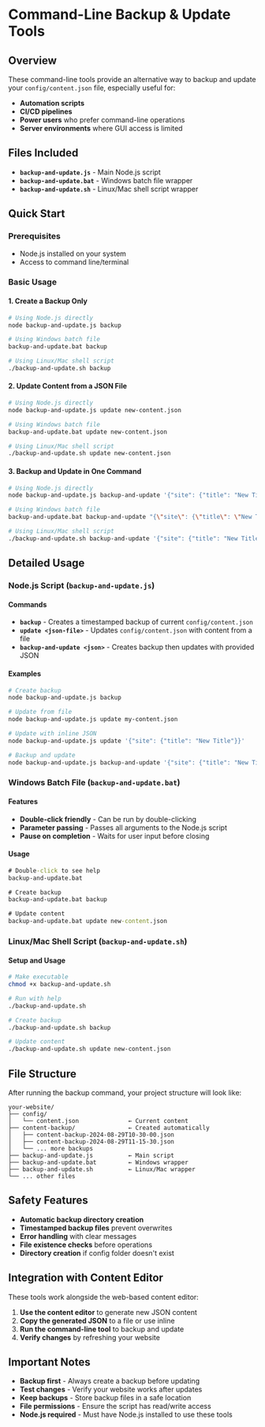 # Command-Line Backup & Update Tools

## Overview

These command-line tools provide an alternative way to backup and update your `config/content.json` file, especially useful for:
- **Automation scripts**
- **CI/CD pipelines**
- **Power users** who prefer command-line operations
- **Server environments** where GUI access is limited

## Files Included

- **`backup-and-update.js`** - Main Node.js script
- **`backup-and-update.bat`** - Windows batch file wrapper
- **`backup-and-update.sh`** - Linux/Mac shell script wrapper

## Quick Start

### **Prerequisites**
- Node.js installed on your system
- Access to command line/terminal

### **Basic Usage**

#### **1. Create a Backup Only**
```bash
# Using Node.js directly
node backup-and-update.js backup

# Using Windows batch file
backup-and-update.bat backup

# Using Linux/Mac shell script
./backup-and-update.sh backup
```

#### **2. Update Content from a JSON File**
```bash
# Using Node.js directly
node backup-and-update.js update new-content.json

# Using Windows batch file
backup-and-update.bat update new-content.json

# Using Linux/Mac shell script
./backup-and-update.sh update new-content.json
```

#### **3. Backup and Update in One Command**
```bash
# Using Node.js directly
node backup-and-update.js backup-and-update '{"site": {"title": "New Title"}}'

# Using Windows batch file
backup-and-update.bat backup-and-update "{\"site\": {\"title\": \"New Title\"}}"

# Using Linux/Mac shell script
./backup-and-update.sh backup-and-update '{"site": {"title": "New Title"}}'
```

## Detailed Usage

### **Node.js Script (`backup-and-update.js`)**

#### **Commands**
- **`backup`** - Creates a timestamped backup of current `config/content.json`
- **`update <json-file>`** - Updates `config/content.json` with content from a file
- **`backup-and-update <json>`** - Creates backup then updates with provided JSON

#### **Examples**
```bash
# Create backup
node backup-and-update.js backup

# Update from file
node backup-and-update.js update my-content.json

# Update with inline JSON
node backup-and-update.js update '{"site": {"title": "New Title"}}'

# Backup and update
node backup-and-update.js backup-and-update '{"site": {"title": "New Title"}}'
```

### **Windows Batch File (`backup-and-update.bat`)**

#### **Features**
- **Double-click friendly** - Can be run by double-clicking
- **Parameter passing** - Passes all arguments to the Node.js script
- **Pause on completion** - Waits for user input before closing

#### **Usage**
```cmd
# Double-click to see help
backup-and-update.bat

# Create backup
backup-and-update.bat backup

# Update content
backup-and-update.bat update new-content.json
```

### **Linux/Mac Shell Script (`backup-and-update.sh`)**

#### **Setup and Usage**
```bash
# Make executable
chmod +x backup-and-update.sh

# Run with help
./backup-and-update.sh

# Create backup
./backup-and-update.sh backup

# Update content
./backup-and-update.sh update new-content.json
```

## File Structure

After running the backup command, your project structure will look like:

```
your-website/
├── config/
│   └── content.json              ← Current content
├── content-backup/               ← Created automatically
│   ├── content-backup-2024-08-29T10-30-00.json
│   ├── content-backup-2024-08-29T11-15-30.json
│   └── ... more backups
├── backup-and-update.js          ← Main script
├── backup-and-update.bat         ← Windows wrapper
├── backup-and-update.sh          ← Linux/Mac wrapper
└── ... other files
```

## Safety Features

- **Automatic backup directory creation**
- **Timestamped backup files** prevent overwrites
- **Error handling** with clear messages
- **File existence checks** before operations
- **Directory creation** if config folder doesn't exist

## Integration with Content Editor

These tools work alongside the web-based content editor:

1. **Use the content editor** to generate new JSON content
2. **Copy the generated JSON** to a file or use inline
3. **Run the command-line tool** to backup and update
4. **Verify changes** by refreshing your website

## Important Notes

- **Backup first** - Always create a backup before updating
- **Test changes** - Verify your website works after updates
- **Keep backups** - Store backup files in a safe location
- **File permissions** - Ensure the script has read/write access
- **Node.js required** - Must have Node.js installed to use these tools
